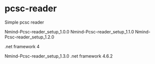 # pcsc-reader
Simple pcsc reader


Nmind-Pcsc-reader_setup_1.0.0
Nmind-Pcsc-reader_setup_1.1.0
Nmind-Pcsc-reader_setup_1.2.0

.net framework 4

Nmind-Pcsc-reader_setup_1.3.0
.net framework 4.6.2

